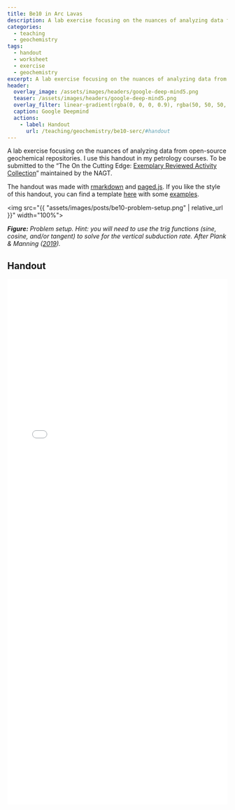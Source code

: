 ```yaml
---
title: Be10 in Arc Lavas
description: A lab exercise focusing on the nuances of analyzing data from open-source geochemical repositories.
categories:
  - teaching
  - geochemistry
tags:
  - handout
  - worksheet
  - exercise
  - geochemistry
excerpt: A lab exercise focusing on the nuances of analyzing data from open-source geochemical repositories.
header:
  overlay_image: /assets/images/headers/google-deep-mind5.png
  teaser: /assets/images/headers/google-deep-mind5.png
  overlay_filter: linear-gradient(rgba(0, 0, 0, 0.9), rgba(50, 50, 50, 0.5))
  caption: Google Deepmind
  actions:
    - label: Handout
      url: /teaching/geochemistry/be10-serc/#handout
---
```


A lab exercise focusing on the nuances of analyzing data from open-source geochemical repositories. I use this handout in my petrology courses. To be submitted to the “The On the Cutting Edge: [Exemplary Reviewed Activity Collection](https://serc.carleton.edu/teachearth/exemplary.html)” maintained by the NAGT.

The handout was made with [rmarkdown](https://rmarkdown.rstudio.com) and [paged.js](https://pagedjs.org). If you like the style of this handout, you can find a template [here](https://github.com/buchanankerswell/paged_handout) with some [examples](https://github.com/buchanankerswell/paged_handout/tree/main/examples).

<img src="{{ "assets/images/posts/be10-problem-setup.png" | relative_url }}" width="100%">

***Figure:*** *Problem setup. Hint: you will need to use the trig functions (sine, cosine, and/or tangent) to solve for the vertical subduction rate. After Plank & Manning ([2019](https://www.nature.com/articles/s41586-019-1643-z)).*

## Handout

<div>
  <iframe 
    src="{{ 'assets/html/kerswell-22-be10-serc.html' | relative_url }}" 
    width="100%" 
    height="1200px" 
    style="border: none;">
  </iframe>
</div>

<script>
  document.addEventListener("DOMContentLoaded", function() {
    const iframe = document.querySelector('iframe');
    iframe.onload = function() {
      const iframeDocument = iframe.contentWindow.document;
      iframeDocument.addEventListener('click', function(event) {
        const target = event.target;
        if (target.tagName.toLowerCase() === 'a' && target.href) {
          event.preventDefault();  // Prevent the link from opening inside the iframe
          window.top.location.href = target.href;  // Open the link in the top window
        }
      });
    };
  });
</script>
